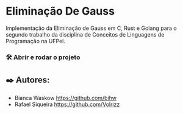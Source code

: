 # Eliminação De Gauss
Implementação da Eliminação de Gauss em C, Rust e Golang para o segundo trabalho da disciplina de Conceitos de Linguagens de Programação na UFPel.

<h3> 🛠️ Abrir e rodar o projeto </h3>


## ✒️ Autores: 
* Bianca Waskow https://github.com/bihw <br>
* Rafael Siqueira https://github.com/Volrizz
